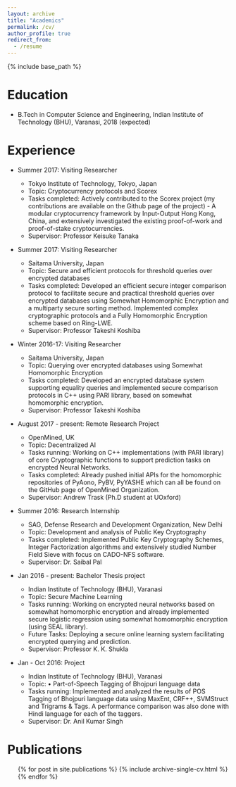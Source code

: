 ```yaml
---
layout: archive
title: "Academics"
permalink: /cv/
author_profile: true
redirect_from:
  - /resume
---
```


{% include base_path %}

Education
======
* B.Tech in Computer Science and Engineering, Indian Institute of Technology (BHU), Varanasi, 2018 (expected)

Experience
======
* Summer 2017: Visiting Researcher
  * Tokyo Institute of Technology, Tokyo, Japan 
  * Topic: Cryptocurrency protocols and Scorex
  * Tasks completed: Actively contributed to the Scorex project (my contributions are available on the Github page of the
project) - A modular cryptocurrency framework by Input-Output Hong Kong, China, and extensively
investigated the existing proof-of-work and proof-of-stake cryptocurrencies.
  * Supervisor: Professor Keisuke Tanaka
  
* Summer 2017: Visiting Researcher
  * Saitama University, Japan 
  * Topic: Secure and efficient protocols for threshold queries over encrypted databases
  * Tasks completed: Developed an efficient secure integer comparison protocol to facilitate secure and practical threshold
queries over encrypted databases using Somewhat Homomorphic Encryption and a multiparty secure
sorting method. Implemented complex cryptographic protocols and a Fully Homomorphic Encryption
scheme based on Ring-LWE.
  * Supervisor: Professor Takeshi Koshiba
  
* Winter 2016-17: Visiting Researcher
  * Saitama University, Japan 
  * Topic: Querying over encrypted databases using Somewhat Homomorphic Encryption
  * Tasks completed: Developed an encrypted database system supporting equality queries and implemented secure comparison
protocols in C++ using PARI library, based on somewhat homomorphic encryption.
  * Supervisor: Professor Takeshi Koshiba
  
* August 2017 - present: Remote Research Project
  * OpenMined, UK 
  * Topic: Decentralized AI
  * Tasks running: Working on C++ implementations (with PARI library) of core Cryptographic functions to support prediction
tasks on encrypted Neural Networks.
  * Tasks completed: Already pushed initial APIs for the homomorphic repositories of PyAono, PyBV, PyYASHE which can all be found on the GitHub page of OpenMined Organization.
  * Supervisor: Andrew Trask (Ph.D student at UOxford)
  
* Summer 2016: Research Internship
  * SAG, Defense Research and Development Organization, New Delhi 
  * Topic: Development and analysis of Public Key Cryptography
  * Tasks completed: Implemented Public Key Cryptography Schemes, Integer Factorization algorithms and extensively studied Number Field Sieve with focus on CADO-NFS software.
  * Supervisor:  Dr. Saibal Pal

* Jan 2016 - present: Bachelor Thesis project
  * Indian Institute of Technology (BHU), Varanasi
  * Topic: Secure Machine Learning
  * Tasks running: Working on encrypted neural networks based on somewhat homomorphic encryption and already implemented
secure logistic regression using somewhat homomorphic encryption (using SEAL library).
  * Future Tasks: Deploying a secure online learning system facilitating encrypted querying and prediction.
  * Supervisor:  Professor K. K. Shukla
  
* Jan - Oct 2016: Project
  * Indian Institute of Technology (BHU), Varanasi
  * Topic: • Part-of-Speech Tagging of Bhojpuri language data
  * Tasks running: Implemented and analyzed the results of POS Tagging of Bhojpuri language data using MaxEnt,
CRF++, SVMStruct and Trigrams & Tags. A performance comparison was also done with Hindi language
for each of the taggers.
  * Supervisor: Dr. Anil Kumar Singh

Publications
======
  <ul>{% for post in site.publications %}
    {% include archive-single-cv.html %}
  {% endfor %}</ul>

